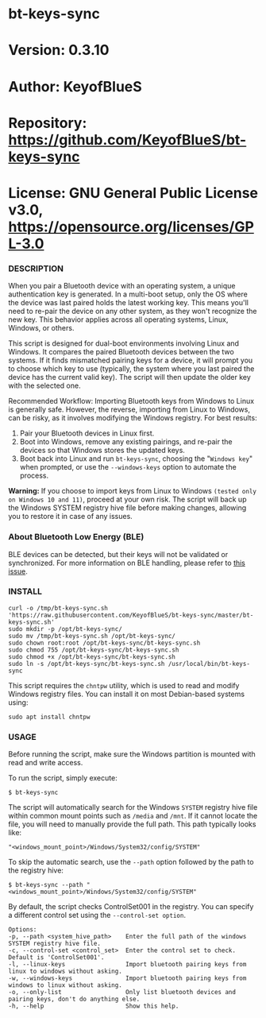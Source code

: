 # bt-keys-sync

# Version:    0.3.10
# Author:     KeyofBlueS
# Repository: https://github.com/KeyofBlueS/bt-keys-sync
# License:    GNU General Public License v3.0, https://opensource.org/licenses/GPL-3.0

### DESCRIPTION
When you pair a Bluetooth device with an operating system, a unique authentication key is generated. In a multi-boot setup, only the OS where the device was last paired holds the latest working key. This means you'll need to re-pair the device on any other system, as they won't recognize the new key. This behavior applies across all operating systems, Linux, Windows, or others.

This script is designed for dual-boot environments involving Linux and Windows. It compares the paired Bluetooth devices between the two systems. If it finds mismatched pairing keys for a device, it will prompt you to choose which key to use (typically, the system where you last paired the device has the current valid key). The script will then update the older key with the selected one.

Recommended Workflow:
Importing Bluetooth keys from Windows to Linux is generally safe. However, the reverse, importing from Linux to Windows, can be risky, as it involves modifying the Windows registry. For best results:

1. Pair your Bluetooth devices in Linux first.
2. Boot into Windows, remove any existing pairings, and re-pair the devices so that Windows stores the updated keys.
3. Boot back into Linux and run `bt-keys-sync`, choosing the "`Windows key`" when prompted, or use the `--windows-keys` option to automate the process.

**Warning:**
If you choose to import keys from Linux to Windows `(tested only on Windows 10 and 11)`, proceed at your own risk. The script will back up the Windows SYSTEM registry hive file before making changes, allowing you to restore it in case of any issues.

### About Bluetooth Low Energy (BLE)
BLE devices can be detected, but their keys will not be validated or synchronized.
For more information on BLE handling, please refer to [this issue](https://github.com/KeyofBlueS/bt-keys-sync/issues/13).

### INSTALL
```
curl -o /tmp/bt-keys-sync.sh 'https://raw.githubusercontent.com/KeyofBlueS/bt-keys-sync/master/bt-keys-sync.sh'
sudo mkdir -p /opt/bt-keys-sync/
sudo mv /tmp/bt-keys-sync.sh /opt/bt-keys-sync/
sudo chown root:root /opt/bt-keys-sync/bt-keys-sync.sh
sudo chmod 755 /opt/bt-keys-sync/bt-keys-sync.sh
sudo chmod +x /opt/bt-keys-sync/bt-keys-sync.sh
sudo ln -s /opt/bt-keys-sync/bt-keys-sync.sh /usr/local/bin/bt-keys-sync
```

This script requires the `chntpw` utility, which is used to read and modify Windows registry files. You can install it on most Debian-based systems using:

`sudo apt install chntpw`

### USAGE
Before running the script, make sure the Windows partition is mounted with read and write access.

To run the script, simply execute:

`$ bt-keys-sync`

The script will automatically search for the Windows `SYSTEM` registry hive file within common mount points such as `/media` and `/mnt`. If it cannot locate the file, you will need to manually provide the full path. This path typically looks like:

`"<windows_mount_point>/Windows/System32/config/SYSTEM"`

To skip the automatic search, use the `--path` option followed by the path to the registry hive:

`$ bt-keys-sync --path "<windows_mount_point>/Windows/System32/config/SYSTEM"`

By default, the script checks ControlSet001 in the registry. You can specify a different control set using the `--control-set option`.

```
Options:
-p, --path <system_hive_path>    Enter the full path of the windows SYSTEM registry hive file.
-c, --control-set <control_set>  Enter the control set to check. Default is 'ControlSet001'.
-l, --linux-keys                 Import bluetooth pairing keys from linux to windows without asking.
-w, --windows-keys               Import bluetooth pairing keys from windows to linux without asking.
-o, --only-list                  Only list bluetooth devices and pairing keys, don't do anything else.
-h, --help                       Show this help.
```
